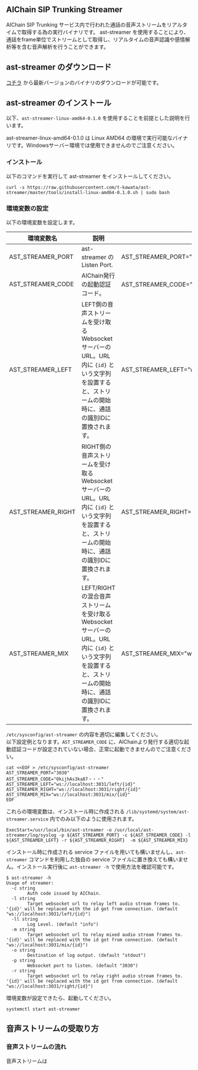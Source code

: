 ## AIChain SIP Trunking Streamer
AIChain SIP Trunking サービス内で行われた通話の音声ストリームをリアルタイムで取得する為の実行バイナリです。
ast-streamer を使用することにより、通話をframe単位でストリームとして取得し、リアルタイムの音声認識や感情解析等を含む音声解析を行うことができます。

## ast-streamer のダウンロード
[コチラ](https://github.com/t-kawata/ast-streamer/releases) から最新バージョンのバイナリのダウンロードが可能です。

## ast-streamer のインストール
以下、`ast-streamer-linux-amd64-0.1.0` を使用することを前提とした説明を行います。

ast-streamer-linux-amd64-0.1.0 は Linux AMD64 の環境で実行可能なバイナリです。Windowsサーバー環境では使用できませんのでご注意ください。

### インストール
以下のコマンドを実行して ast-streamer をインストールしてください。
```
curl -s https://raw.githubusercontent.com/t-kawata/ast-streamer/master/tools/install-linux-amd64-0.1.0.sh | sudo bash
```

### 環境変数の設定
以下の環境変数を設定します。

| 環境変数名 | 説明 | 例 |
|--|--|--|
| AST_STREAMER_PORT | ast-streamer の Listen Port. | AST_STREAMER_PORT="3030" |
| AST_STREAMER_CODE | AIChain発行の起動認証コード。 | AST_STREAMER_CODE="OkijhAs3ka87・・・" |
| AST_STREAMER_LEFT | LEFT側の音声ストリームを受け取る Websocket サーバーの URL。URL内に `{id}` という文字列を設置すると、ストリームの開始時に、通話の識別IDに置換されます。 | AST_STREAMER_LEFT="ws://localhost:3031/left/{id}" |
| AST_STREAMER_RIGHT | RIGHT側の音声ストリームを受け取る Websocket サーバーの URL。URL内に `{id}` という文字列を設置すると、ストリームの開始時に、通話の識別IDに置換されます。 | AST_STREAMER_RIGHT="ws://localhost:3031/right/{id}" |
| AST_STREAMER_MIX | LEFT/RIGHTの混合音声ストリームを受け取る Websocket サーバーの URL。URL内に `{id}` という文字列を設置すると、ストリームの開始時に、通話の識別IDに置換されます。 | AST_STREAMER_MIX="ws://localhost:3031/mix/{id}" |

`/etc/sysconfig/ast-streamer` の内容を適切に編集してください。  
以下設定例となります。`AST_STREAMER_CODE` に、AIChainより発行する適切な起動認証コードが設定されていない場合、正常に起動できませんのでご注意ください。
```
cat <<EOF > /etc/sysconfig/ast-streamer
AST_STREAMER_PORT="3030"
AST_STREAMER_CODE="OkijhAs3ka87・・・"
AST_STREAMER_LEFT="ws://localhost:3031/left/{id}"
AST_STREAMER_RIGHT="ws://localhost:3031/right/{id}"
AST_STREAMER_MIX="ws://localhost:3031/mix/{id}"
EOF
```

これらの環境変数は、インストール時に作成される `/lib/systemd/system/ast-streamer.service` 内でのみ以下のように使用されます。
```
ExecStart=/usr/local/bin/ast-streamer -o /usr/local/ast-streamer/log/syslog -p ${AST_STREAMER_PORT} -c ${AST_STREAMER_CODE} -l ${AST_STREAMER_LEFT} -r ${AST_STREAMER_RIGHT}  -m ${AST_STREAMER_MIX}
```
インストール時に作成される service ファイルを用いても構いませんし、`ast-streamer` コマンドを利用した独自の service ファイルに置き換えても構いません。インストール実行後に `ast-streamer -h` で使用方法を確認可能です。
```
$ ast-streamer -h
Usage of streamer:
  -c string
    	Auth code issued by AIChain.
  -l string
    	Target websocket url to relay left audio stream frames to. '{id}' will be replaced with the id got from connection. (default "ws://localhost:3031/left/{id}")
  -ll string
    	Log Level. (default "info")
  -m string
    	Target websocket url to relay mixed audio stream frames to. '{id}' will be replaced with the id got from connection. (default "ws://localhost:3031/mix/{id}")
  -o string
    	Destination of log output. (default "stdout")
  -p string
    	Websocket port to listen. (default "3030")
  -r string
    	Target websocket url to relay right audio stream frames to. '{id}' will be replaced with the id got from connection. (default "ws://localhost:3031/right/{id}")
```
環境変数が設定できたら、起動してください。
```
systemctl start ast-streamer
```

## 音声ストリームの受取り方
### 音声ストリームの流れ
音声ストリームは